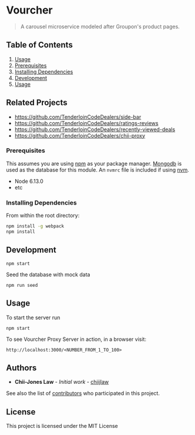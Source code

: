 # Vourcher

> A carousel microservice modeled after Groupon's product pages.

## Table of Contents

1. [Usage](#Usage)
1. [Prerequisites](#prerequisites)
1. [Installing Dependencies](#installing-dependencies)
1. [Development](#development)
1. [Usage](#usage)

## Related Projects

- https://github.com/TenderloinCodeDealers/side-bar
- https://github.com/TenderloinCodeDealers/ratings-reviews
- https://github.com/TenderloinCodeDealers/recently-viewed-deals
- https://github.com/TenderloinCodeDealers/chii-proxy

### Prerequisites

This assumes you are using [npm](https://www.npmjs.com/) as your package manager.
[Mongodb](https://www.mongodb.com/) is used as the database for this module.
An `nvmrc` file is included if using [nvm](https://github.com/creationix/nvm).

- Node 6.13.0
- etc

### Installing Dependencies

From within the root directory:

```sh
npm install -g webpack
npm install
```

## Development

```
npm start
```
Seed the database with mock data
```
npm run seed
```

## Usage

To start the server run
```
npm start
```
To see Vourcher Proxy Server in action, in a browser visit:
```
http://localhost:3000/<NUMBER_FROM_1_TO_100>
```

## Authors

* **Chii-Jones Law** - *Initial work* - [chiijlaw](https://github.com/chiijlaw)

See also the list of [contributors](https://github.com/TenderloinCodeDealers) who participated in this project.

## License

This project is licensed under the MIT License
